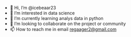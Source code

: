 - 👋 Hi, I’m @icebeaar23
- 👀 I’m interested in data science
- 🌱 I’m currently learning analys data in python
- 💞️ I’m looking to collaborate on the project or community
- 📫 How to reach me in email regaager2@gmail.com

<!---
icebeaar23/icebeaar23 is a ✨ special ✨ repository because its `README.md` (this file) appears on your GitHub profile.
You can click the Preview link to take a look at your changes.
--->
